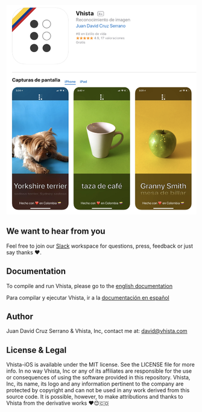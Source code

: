 ![Readme Cover](README_COVER.png?raw=true "Cover")

## We want to hear from you

Feel free  to join our [Slack](https://join.slack.com/t/vhistainc/shared_invite/enQtNzA5NjI3ODYzNDQxLWIzMzE0MDg1ZDBiMjg1MmQ4NWMwOTdlNzc5MDc0MGRkMmU3ODEyZjMyODE0NDhlYzQ1Yzc0ODE1MGFlZmE2Mjc) workspace for questions, press, feedback or just say thanks ❤.

## Documentation

To compile and run Vhista, please go to the [english documentation](https://github.com/VhistaInc/Vhista-iOS/blob/master/Documentation/ENGLISH_BUILD.md)

Para compilar y ejecutar Vhista, ir a la [documentación en español](https://github.com/VhistaInc/Vhista-iOS/blob/master/Documentation/ESPANOL_BUILD.md)

## Author

Juan David Cruz Serrano & Vhista, Inc, contact me at: [david@vhista.com](mailto:david@vhista.com)

## License & Legal

Vhista-iOS is available under the MIT license. See the LICENSE file for more info. In no way Vhista, Inc or any of its affiliates are responsible for the use or consequences of using the software provided in this repository. Vhista, Inc, its name, its logo and any information pertinent to the company are protected by copyright and can not be used in any work derived from this source code. It is possible, however, to make attributions and thanks to Vhista from the derivative works ❤️😊🇨🇴

